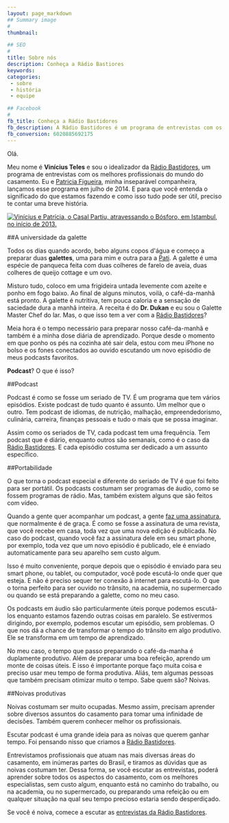 ```yaml
---
layout: page_markdown
## Summary image
#
thumbnail: 

## SEO
#
title: Sobre nós
description: Conheça a Rádio Bastiores
keywords: 
categories:
 - sobre
 - história
 - equipe

## Facebook
#
fb_title: Conheça a Rádio Bastidores
fb_description: A Rádio Bastidores é um programa de entrevistas com os melhores profissionais do mundo do casamento.
fb_conversion: 6020885692175
---
```

Olá.

Meu nome é **Vinícius Teles** e sou o idealizador da [Rádio Bastidores][rb], um programa de entrevistas com os melhores profissionais do mundo do casamento. Eu e [Patricia Figueira][pf], minha inseparável companheira, lançamos esse programa em julho de 2014. E para que você entenda o significado do que estamos fazendo e como isso tudo pode ser útil, preciso te contar uma breve história.

[![][vp]][cp]

##A universidade da galette

Todos os dias quando acordo, bebo alguns copos d'água e começo a preparar duas **galettes**, uma para mim e outra para a [Pati][pf]. A galette é uma espécie de panqueca feita com duas colheres de farelo de aveia, duas colheres de queijo cottage e um ovo.

Misturo tudo, coloco em uma frigideira untada levemente com azeite e ponho em fogo baixo. Ao final de alguns minutos, voilà, o café-da-manhã está pronto. A galette é nutritiva, tem pouca caloria e a sensação de saciedade dura a manhã inteira. A receita é do **Dr. Dukan** e eu sou o Galette Master Chef do lar. Mas, o que isso tem a ver com a [Rádio Bastidores][rb]?

Meia hora é o tempo necessário para preparar nosso café-da-manhã e também é a minha dose diária de aprendizado. Porque desde o momento em que ponho os pés na cozinha até sair dela, estou com meu iPhone no bolso e os fones conectados ao ouvido escutando um novo episódio de meus podcasts favoritos. 

**Podcast**? O que é isso?

##Podcast

Podcast é como se fosse um seriado de TV. É um programa que tem vários episódios. Existe podcast de tudo quanto é assunto. Um melhor que o outro. Tem podcast de idiomas, de nutrição, malhação, empreendedorismo, culinária, carreira, finanças pessoais e tudo o mais que se possa imaginar.

Assim como os seriados de TV, cada podcast tem uma frequência. Tem podcast que é diário, enquanto outros são semanais, como é o caso da [Rádio Bastidores][rb]. E cada episódio costuma ser dedicado a um assunto específico. 

##Portabilidade

O que torna o podcast especial e diferente do seriado de TV é que foi feito para ser portátil. Os podcasts costumam ser programas de áudio, como se fossem programas de rádio. Mas, também existem alguns que são feitos com vídeo.

Quando a gente quer acompanhar um podcast, a gente [faz uma assinatura][t], que normalmente é de graça. É como se fosse a assinatura de uma revista, que você recebe em casa, toda vez que uma nova edição é publicada. No caso do podcast, quando você faz a assinatura dele em seu smart phone, por exemplo, toda vez que um novo episódio é publicado, ele é enviado automaticamente para seu aparelho sem custo algum.

Isso é muito conveniente, porque depois que o episódio é enviado para seu smart phone, ou tablet, ou computador, você pode escutá-lo onde quer que esteja. E não é preciso sequer ter conexão à internet para escutá-lo. O que o torna perfeito para ser ouvido no trânsito, na academia, no supermercado ou quando se está preparando a galette, como no meu caso.

Os podcasts em áudio são particularmente úteis porque podemos escutá-los enquanto estamos fazendo outras coisas em paralelo. Se estivermos dirigindo, por exemplo, podemos escutar um episódio, sem problemas. O que nos dá a chance de transformar o tempo do trânsito em algo produtivo. Ele se transforma em um tempo de aprendizado. 

No meu caso, o tempo que passo preparando o café-da-manha é duplamente produtivo. Além de preparar uma boa refeição, aprendo um monte de coisas úteis. E isso é importante porque faço muita coisa e preciso usar meu tempo de forma produtiva. Aliás, tem algumas pessoas que também precisam otimizar muito o tempo. Sabe quem são? Noivas.

##Noivas produtivas

Noivas costumam ser muito ocupadas. Mesmo assim, precisam aprender sobre diversos assuntos do casamento para tomar uma infinidade de decisões. Também querem conhecer melhor os profissionais.

Escutar podcast é uma grande ideia para as noivas que querem ganhar tempo. Foi pensando nisso que criamos a [Rádio Bastidores][rb].

Entrevistamos profissionais que atuam nas mais diversas áreas do casamento, em inúmeras partes do Brasil, e tiramos as dúvidas que as noivas costumam ter. Dessa forma, se você escutar as entrevistas, poderá aprender sobre todos os aspectos do casamento, com os melhores especialistas, sem custo algum, enquanto está no caminho do trabalho, ou na academia, ou no supermercado, ou preparando uma refeição ou em qualquer situação na qual seu tempo precioso estaria sendo desperdiçado.

Se você é noiva, comece a escutar as [entrevistas da Rádio Bastidores][e].

[rb]: /
[pf]: http://patriciafigueira.com.br
[t]:  /tutorial
[e]:  /entrevistas
[vp]: https://lh4.googleusercontent.com/-AVBG3Fb8vdo/U_FT-4KLL6I/AAAAAAAAAa8/T5WcS_ILcKg/s400/pati_and_vinicius.jpg "Vinícius e Patrícia, o Casal Partiu, atravessando o Bósforo, em Istambul, no início de 2013."
[cp]: http://www.casalpartiu.com.br